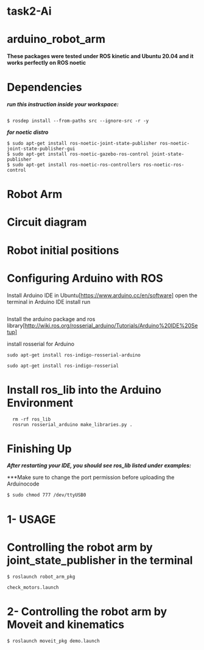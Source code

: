 # task2-Ai

# arduino_robot_arm

**These packages were tested under ROS kinetic and Ubuntu 20.04 and it works perfectly on ROS  noetic**

# Dependencies

***run this instruction inside your workspace:***

```  

$ rosdep install --from-paths src --ignore-src -r -y  
```

***for noetic distro***

``` $ sudo apt-get install ros-noetic-moveit
$ sudo apt-get install ros-noetic-joint-state-publisher ros-noetic-joint-state-publisher-gui
$ sudo apt-get install ros-noetic-gazebo-ros-control joint-state-publisher
$ sudo apt-get install ros-noetic-ros-controllers ros-noetic-ros-control 
```

# Robot Arm

# Circuit diagram



# Robot initial positions



# Configuring Arduino with ROS

Install Arduino IDE in Ubuntu[https://www.arduino.cc/en/software]
open the terminal in Arduino IDE
install run 

```$ sudo ./install.sh 
```

Install the arduino package and ros library[http://wiki.ros.org/rosserial_arduino/Tutorials/Arduino%20IDE%20Setup]

install rosserial for Arduino

``` 
sudo apt-get install ros-indigo-rosserial-arduino

sudo apt-get install ros-indigo-rosserial

```

# Install ros_lib into the Arduino Environment

```cd <sketchbook>/libraries
  rm -rf ros_lib
  rosrun rosserial_arduino make_libraries.py .
  ```

# Finishing Up

***After restarting your IDE, you should see ros_lib listed under examples:***




***Make sure to change the port permission before uploading the Arduinocode 
```
$ sudo chmod 777 /dev/ttyUSB0
```

# 1- USAGE

# Controlling the robot arm by joint_state_publisher in the terminal 


```
$ roslaunch robot_arm_pkg 

check_motors.launch
```

# 2- Controlling the robot arm by Moveit and kinematics

```
$ roslaunch moveit_pkg demo.launch
```


